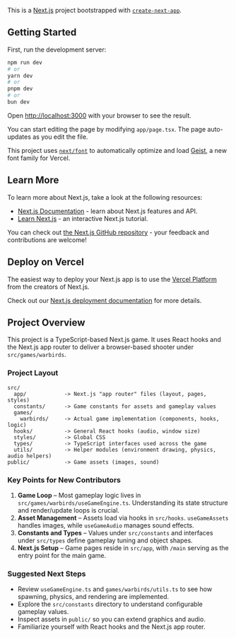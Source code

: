 This is a [Next.js](https://nextjs.org) project bootstrapped with [`create-next-app`](https://nextjs.org/docs/app/api-reference/cli/create-next-app).

## Getting Started

First, run the development server:

```bash
npm run dev
# or
yarn dev
# or
pnpm dev
# or
bun dev
```

Open [http://localhost:3000](http://localhost:3000) with your browser to see the result.

You can start editing the page by modifying `app/page.tsx`. The page auto-updates as you edit the file.

This project uses [`next/font`](https://nextjs.org/docs/app/building-your-application/optimizing/fonts) to automatically optimize and load [Geist](https://vercel.com/font), a new font family for Vercel.

## Learn More

To learn more about Next.js, take a look at the following resources:

- [Next.js Documentation](https://nextjs.org/docs) - learn about Next.js features and API.
- [Learn Next.js](https://nextjs.org/learn) - an interactive Next.js tutorial.

You can check out [the Next.js GitHub repository](https://github.com/vercel/next.js) - your feedback and contributions are welcome!

## Deploy on Vercel

The easiest way to deploy your Next.js app is to use the [Vercel Platform](https://vercel.com/new?utm_medium=default-template&filter=next.js&utm_source=create-next-app&utm_campaign=create-next-app-readme) from the creators of Next.js.

Check out our [Next.js deployment documentation](https://nextjs.org/docs/app/building-your-application/deploying) for more details.

## Project Overview

This project is a TypeScript-based Next.js game. It uses React hooks and the Next.js app router to deliver a browser-based shooter under `src/games/warbirds`.

### Project Layout

```
src/
  app/            -> Next.js "app router" files (layout, pages, styles)
  constants/      -> Game constants for assets and gameplay values
  games/
    warbirds/     -> Actual game implementation (components, hooks, logic)
  hooks/          -> General React hooks (audio, window size)
  styles/         -> Global CSS
  types/          -> TypeScript interfaces used across the game
  utils/          -> Helper modules (environment drawing, physics, audio helpers)
public/           -> Game assets (images, sound)
```

### Key Points for New Contributors

1. **Game Loop** – Most gameplay logic lives in `src/games/warbirds/useGameEngine.ts`. Understanding its state structure and render/update loops is crucial.
2. **Asset Management** – Assets load via hooks in `src/hooks`. `useGameAssets` handles images, while `useGameAudio` manages sound effects.
3. **Constants and Types** – Values under `src/constants` and interfaces under `src/types` define gameplay tuning and object shapes.
4. **Next.js Setup** – Game pages reside in `src/app`, with `/main` serving as the entry point for the main game.

### Suggested Next Steps

- Review `useGameEngine.ts` and `games/warbirds/utils.ts` to see how spawning, physics, and rendering are implemented.
- Explore the `src/constants` directory to understand configurable gameplay values.
- Inspect assets in `public/` so you can extend graphics and audio.
- Familiarize yourself with React hooks and the Next.js app router.

